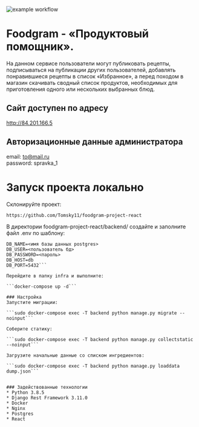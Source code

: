 ![example workflow](https://github.com/Tomsky11/yamdb_final/actions/workflows/yamdb_workflow.yml/badge.svg)

# Foodgram - «Продуктовый помощник».

На данном сервисе пользователи могут публиковать рецепты, подписываться на публикации других пользователей, добавлять понравившиеся рецепты в список «Избранное», а перед походом в магазин скачивать сводный список продуктов, необходимых для приготовления одного или нескольких выбранных блюд.  

## Сайт доступен по адресу

<http://84.201.166.5>

## Авторизационные данные администратора
email: to@mail.ru  
password: spravka_1 

# Запуск проекта локально
Склонируйте проект:  

```https://github.com/Tomsky11/foodgram-project-react```

В директории foodgram-project-react/backend/ cоздайте и заполните файл .env по шаблону:  

```DB_ENGINE=django.db.backends.postgresql  
DB_NAME=<имя базы данных postgres>  
DB_USER=<пользователь бд>  
DB_PASSWORD=<пароль>  
DB_HOST=db  
DB_PORT=5432```

Перейдите в папку infra и выполните:  

```docker-compose up -d```

### Настройка
Запустите миграции:  

```sudo docker-compose exec -T backend python manage.py migrate --noinput```

Соберите статику:  

```sudo docker-compose exec -T backend python manage.py collectstatic --noinput```

Загрузите начальные данные со списком ингредиентов:

```sudo docker-compose exec -T backend python manage.py loaddata dump.json```


### Задействованные технологии
* Python 3.8.5
* Django Rest Framework 3.11.0
* Docker
* Nginx
* Postgres
* React
